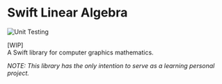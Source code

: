 # Swift Linear Algebra
![Unit Testing](https://github.com/javiersalcedopuyo/SLA/workflows/Unit%20Tests/badge.svg)

[WIP]  
A Swift library for computer graphics mathematics.

*NOTE: This library has the only intention to serve as a learning personal project.*
